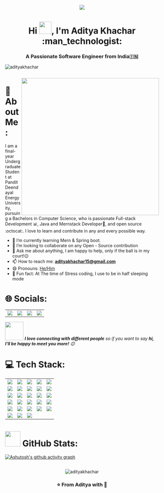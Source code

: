 <p align="center">
  <img src="https://github.com/thompsonemerson/thompsonemerson/raw/master/cover-thompson.png" />
</p>
<h1 align="center">Hi <img src="https://raw.githubusercontent.com/iampavangandhi/iampavangandhi/master/gifs/Hi.gif" width="40px">, I'm Aditya Khachar :man_technologist:</h1>

<h3 align="center">A Passionate Software Engineer from India🇮🇳</h3>

<p align="left"> <img src="https://komarev.com/ghpvc/?username=rohanmatre&label=Profile%20views&color=0e75b6&style=flat" alt="adityakhachar" /> </p>

<p align="left"> <a href="https://twitter.com/" target="blank"><img src="https://img.shields.io/twitter/follow/?logo=twitter&style=for-the-badge" alt="" /></a> </p>

<img src="https://github.com/samujjwaal/samujjwaal/raw/master/etc/coffee.png" align="right" height="450" />

# 💫 About Me:
I am a final-year Undergraduate Student at Pandit Deendayal Energy University, pursuing a Bachelors in Computer Science, who is passionate Full-stack Development :bar_chart:, Java and Mernstack Developer:snake:, and open source :octocat:. I love to learn and contribute in any and every possible way.

- 🌱 I’m currently learning Mern & Spring boot.
- 👯 I’m looking to collaborate on any Open - Source contribution
- 💬 Ask me about anything, I am happy to help, only if the ball is in my court!😉
- 📫 How to reach me: **adityakhachar15@gmail.com**
- 😄 Pronouns: [He/Him](https://www.mypronouns.org/he-him)
- 👾 Fun fact: At The time of Stress coding, I use to be in half sleeping mode


# 🌐 Socials:
<table align="center">
  <tr align="center">
    <td><a href="https://discord.gg/https://discord.com/channels/@me"><img src="https://img.shields.io/badge/Discord-%237289DA.svg?logo=discord&logoColor=white" /></a></td>
    <td><a href="https://instagram.com/https://www.instagram.com/adityaraj___9/"><img src="https://img.shields.io/badge/Instagram-%23E4405F.svg?logo=Instagram&logoColor=white" /></a></td>
    <td><a href="https://linkedin.com/in/https://www.linkedin.com/in/rohan-matre-b0b334221/"><img src="https://img.shields.io/badge/LinkedIn-%230077B5.svg?logo=linkedin&logoColor=white" /></a></td>
    <td><a href="https://facebook.com/https://www.facebook.com/rohan.matre.12/"><img src="https://img.shields.io/badge/Facebook-%231877F2.svg?logo=Facebook&logoColor=white" /></a></td>
  </tr>
</table>

<img src="https://media.giphy.com/media/LnQjpWaON8nhr21vNW/giphy.gif" width="60"> <em><b>I love connecting with different people</b> so if you want to say <b>hi, I'll be happy to meet you more!</b> 😊</em>

# 💻 Tech Stack:
<table align="center">
  <tr align="center">
    <td><img src="https://img.shields.io/badge/c-%2300599C.svg?style=flat&logo=c&logoColor=white" /></td>
    <td><img src="https://img.shields.io/badge/c++-%2300599C.svg?style=flat&logo=c%2B%2B&logoColor=white" /></td>
    <td><img src="https://img.shields.io/badge/css3-%231572B6.svg?style=flat&logo=css3&logoColor=white" /></td>
    <td><img src="https://img.shields.io/badge/html5-%23E34F26.svg?style=flat&logo=html5&logoColor=white" /></td>
    <td><img src="https://img.shields.io/badge/java-%23ED8B00.svg?style=flat&logo=java&logoColor=white" /></td>
  </tr>
  <tr align="center">
    <td><img src="https://img.shields.io/badge/javascript-%23323330.svg?style=flat&logo=javascript&logoColor=%23F7DF1E" /></td>
    <td><img src="https://img.shields.io/badge/php-%23777BB4.svg?style=flat&logo=php&logoColor=white" /></td>
    <td><img src="https://img.shields.io/badge/python-3670A0?style=flat&logo=python&logoColor=ffdd54" /></td>
    <td><img src="https://img.shields.io/badge/typescript-%23007ACC.svg?style=flat&logo=typescript&logoColor=white" /></td>
    <td><img src="https://img.shields.io/badge/AWS-%23FF9900.svg?style=flat&logo=amazon-aws&logoColor=white" /></td>
  </tr>
  <tr align="center">
    <td><img src="https://img.shields.io/badge/netlify-%23000000.svg?style=flat&logo=netlify&logoColor=#00C7B7" /></td>
    <td><img src="https://img.shields.io/badge/vercel-%23000000.svg?style=flat&logo=vercel&logoColor=white" /></td>
    <td><img src="https://img.shields.io/badge/heroku-%23430098.svg?style=flat&logo=heroku&logoColor=white" /></td>
    <td><img src="https://img.shields.io/badge/firebase-%23039BE5.svg?style=flat&logo=firebase" /></td>
    <td><img src="https://img.shields.io/badge/postgres-%23316192.svg?style=flat&logo=postgresql&logoColor=white" /></td>
  </tr>
  <tr align="center">
    <td><img src="https://img.shields.io/badge/bootstrap-%23563D7C.svg?style=flat&logo=bootstrap&logoColor=white" /></td>
    <td><img src="https://img.shields.io/badge/django-%23092E20.svg?style=flat&logo=django&logoColor=white" /></td>
    <td><img src="https://img.shields.io/badge/express.js-%23404d59.svg?style=flat&logo=express&logoColor=%2361DAFB" /></td>
    <td><img src="https://img.shields.io/badge/FastAPI-005571?style=flat&logo=fastapi" /></td>
    <td><img src="https://img.shields.io/badge/jquery-%230769AD.svg?style=flat&logo=jquery&logoColor=white" /></td>
  </tr>
  <tr align="center">
    <td><img src="https://img.shields.io/badge/NPM-%23000000.svg?style=flat&logo=npm&logoColor=white" /></td>
    <td><img src="https://img.shields.io/badge/node.js-6DA55F?style=flat&logo=node.js&logoColor=white" /></td>
    <td><img src="https://img.shields.io/badge/react-%2320232a.svg?style=flat&logo=react&logoColor=%2361DAFB" /></td>
    <td><img src="https://img.shields.io/badge/figma-%23F24E1E.svg?style=flat&logo=figma&logoColor=white" /></td>
    <td><img src="https://img.shields.io/badge/Canva-%2300C4CC.svg?style=flat&logo=Canva&logoColor=white" /></td>
  </tr>
  <tr align="center">
    <td><img src="https://img.shields.io/badge/redux-%23593d88.svg?style=flat&logo=redux&logoColor=white" /></td>
    <td><img src="https://img.shields.io/badge/MongoDB-%234ea94b.svg?style=flat&logo=mongodb&logoColor=white" /></td>
    <td><img src="https://img.shields.io/badge/mysql-%2300f.svg?style=flat&logo=mysql&logoColor=white" /></td>
  </tr>
</table>

# <img src="https://media.giphy.com/media/VgCDAzcKvsR6OM0uWg/giphy.gif" width="50"> GitHub Stats:
[![Ashutosh's github activity graph](https://github-readme-activity-graph.vercel.app/graph?username=adityakhachar&bg_color=000000&color=ffaa00&line=d9eb37&point=ffffff&area=true&hide_border=true)](https://github.com/ashutosh00710/github-readme-activity-graph)
<br>
<br>
<center><p><img align="center" src="https://github-readme-streak-stats.herokuapp.com/?user=adityakhachar" alt="adityakhachar" /></p></center>
<div align="center">
  
### ⭐️ From Aditya with :sparkling_heart:

</div>

<!-- Proudly created with GPRM ( https://gprm.itsvg.in ) -->
